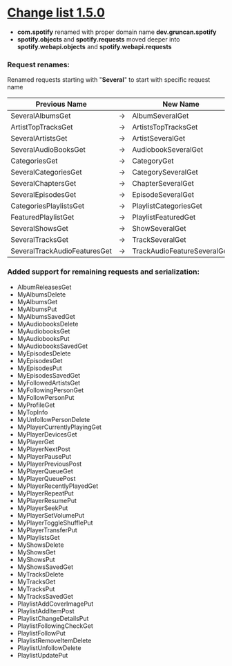 
# <u>Change list 1.5.0</u>
 - **com.spotify** renamed with proper domain name **dev.gruncan.spotify**
 - **spotify.objects** and **spotify.requests** moved deeper into **spotify.webapi.objects** and **spotify.webapi.requests**

### Request renames:


Renamed requests starting with "**Several**" to start with specific request name

| Previous Name |           |                      New Name |
|---------------|:---------:|------------------------------|
|SeveralAlbumsGet|  &#8594;  |               AlbumSeveralGet |
|ArtistTopTracksGet|  &#8594;  |           ArtistsTopTracksGet |
|SeveralArtistsGet|  &#8594;  |              ArtistSeveralGet |
|SeveralAudioBooksGet|  &#8594;  |           AudiobookSeveralGet |
|CategoriesGet|  &#8594;  |                   CategoryGet |
|SeveralCategoriesGet|  &#8594;  |            CategorySeveralGet |
|SeveralChaptersGet|  &#8594;  |             ChapterSeveralGet |
|SeveralEpisodesGet|  &#8594;  |             EpisodeSeveralGet |
|CategoriesPlaylistsGet|  &#8594;  |         PlaylistCategoriesGet |
|FeaturedPlaylistGet|  &#8594;  |           PlaylistFeaturedGet |
|SeveralShowsGet|  &#8594;  |                ShowSeveralGet |
|SeveralTracksGet|  &#8594;  |               TrackSeveralGet |
|SeveralTrackAudioFeaturesGet|  &#8594;  |   TrackAudioFeatureSeveralGet |




### Added support for remaining requests and serialization:

- AlbumReleasesGet
- MyAlbumsDelete
- MyAlbumsGet
- MyAlbumsPut
- MyAlbumsSavedGet
- MyAudiobooksDelete
- MyAudiobooksGet
- MyAudiobooksPut
- MyAudiobooksSavedGet
- MyEpisodesDelete
- MyEpisodesGet
- MyEpisodesPut
- MyEpisodesSavedGet
- MyFollowedArtistsGet
- MyFollowingPersonGet
- MyFollowPersonPut
- MyProfileGet
- MyTopInfo
- MyUnfollowPersonDelete
- MyPlayerCurrentlyPlayingGet
- MyPlayerDevicesGet
- MyPlayerGet
- MyPlayerNextPost
- MyPlayerPausePut
- MyPlayerPreviousPost
- MyPlayerQueueGet
- MyPlayerQueuePost
- MyPlayerRecentlyPlayedGet
- MyPlayerRepeatPut
- MyPlayerResumePut
- MyPlayerSeekPut
- MyPlayerSetVolumePut
- MyPlayerToggleShufflePut
- MyPlayerTransferPut
- MyPlaylistsGet
- MyShowsDelete
- MyShowsGet
- MyShowsPut
- MyShowsSavedGet
- MyTracksDelete
- MyTracksGet
- MyTracksPut
- MyTracksSavedGet
- PlaylistAddCoverImagePut
- PlaylistAddItemPost
- PlaylistChangeDetailsPut
- PlaylistFollowingCheckGet
- PlaylistFollowPut
- PlaylistRemoveItemDelete
- PlaylistUnfollowDelete
- PlaylistUpdatePut